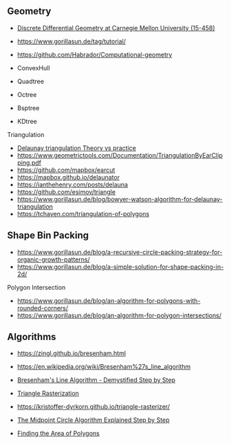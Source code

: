 ## Geometry

* [Discrete Differential Geometry at Carnegie Mellon University (15-458)](https://www.youtube.com/playlist?list=PL9_jI1bdZmz0hIrNCMQW1YmZysAiIYSSS)

* https://www.gorillasun.de/tag/tutorial/

* https://github.com/Habrador/Computational-geometry

* ConvexHull

* Quadtree
* Octree
* Bsptree
* KDtree

Triangulation
* [Delaunay triangulation Theory vs practice](https://inria.hal.science/hal-00850561/PDF/EuroCG12-devillers-slides.pdf)
* https://www.geometrictools.com/Documentation/TriangulationByEarClipping.pdf
* https://github.com/mapbox/earcut
* https://mapbox.github.io/delaunator
* https://ianthehenry.com/posts/delauna
* https://github.com/esimov/triangle
* https://www.gorillasun.de/blog/bowyer-watson-algorithm-for-delaunay-triangulation
* https://tchayen.com/triangulation-of-polygons

## Shape Bin Packing
*    https://www.gorillasun.de/blog/a-recursive-circle-packing-strategy-for-organic-growth-patterns/
*    https://www.gorillasun.de/blog/a-simple-solution-for-shape-packing-in-2d/


Polygon Intersection
*    https://www.gorillasun.de/blog/an-algorithm-for-polygons-with-rounded-corners/
*    https://www.gorillasun.de/blog/an-algorithm-for-polygon-intersections/

## Algorithms

* https://zingl.github.io/bresenham.html
* https://en.wikipedia.org/wiki/Bresenham%27s_line_algorithm
* [Bresenham's Line Algorithm - Demystified Step by Step](https://www.youtube.com/watch?v=CceepU1vIKo)
* [Triangle Rasterization](https://www.youtube.com/watch?v=k5wtuKWmV48)
* https://kristoffer-dyrkorn.github.io/triangle-rasterizer/
* [The Midpoint Circle Algorithm Explained Step by Step](https://www.youtube.com/watch?v=hpiILbMkF9w)

* [Finding the Area of Polygons](https://www.youtube.com/watch?v=lWU48Nu-DJI)
